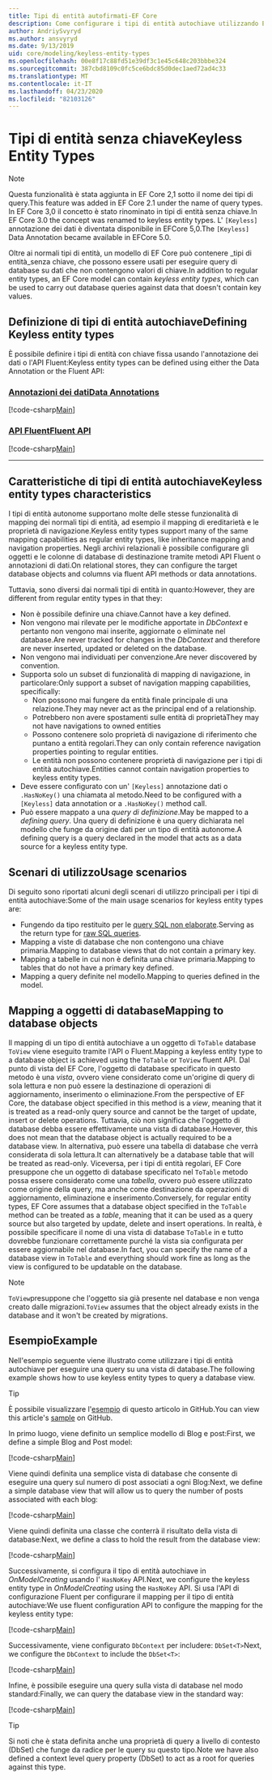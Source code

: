 ```yaml
---
title: Tipi di entità autofirmati-EF Core
description: Come configurare i tipi di entità autochiave utilizzando Entity Framework Core
author: AndriySvyryd
ms.author: ansvyryd
ms.date: 9/13/2019
uid: core/modeling/keyless-entity-types
ms.openlocfilehash: 00e8f17c88fd51e39df3c1e45c648c203bbbe324
ms.sourcegitcommit: 387cbd8109c0fc5ce6bdc85d0dec1aed72ad4c33
ms.translationtype: MT
ms.contentlocale: it-IT
ms.lasthandoff: 04/23/2020
ms.locfileid: "82103126"
---
```

# <a name="keyless-entity-types"></a><span data-ttu-id="8f972-103">Tipi di entità senza chiave</span><span class="sxs-lookup"><span data-stu-id="8f972-103">Keyless Entity Types</span></span>

> [!NOTE]
> <span data-ttu-id="8f972-104">Questa funzionalità è stata aggiunta in EF Core 2,1 sotto il nome dei tipi di query.</span><span class="sxs-lookup"><span data-stu-id="8f972-104">This feature was added in EF Core 2.1 under the name of query types.</span></span> <span data-ttu-id="8f972-105">In EF Core 3,0 il concetto è stato rinominato in tipi di entità senza chiave.</span><span class="sxs-lookup"><span data-stu-id="8f972-105">In EF Core 3.0 the concept was renamed to keyless entity types.</span></span> <span data-ttu-id="8f972-106">L' `[Keyless]` annotazione dei dati è diventata disponibile in EFCore 5,0.</span><span class="sxs-lookup"><span data-stu-id="8f972-106">The `[Keyless]` Data Annotation became available in EFCore 5.0.</span></span>

<span data-ttu-id="8f972-107">Oltre ai normali tipi di entità, un modello di EF Core può contenere _tipi di entità_senza chiave, che possono essere usati per eseguire query di database su dati che non contengono valori di chiave.</span><span class="sxs-lookup"><span data-stu-id="8f972-107">In addition to regular entity types, an EF Core model can contain _keyless entity types_, which can be used to carry out database queries against data that doesn't contain key values.</span></span>

## <a name="defining-keyless-entity-types"></a><span data-ttu-id="8f972-108">Definizione di tipi di entità autochiave</span><span class="sxs-lookup"><span data-stu-id="8f972-108">Defining Keyless entity types</span></span>

<span data-ttu-id="8f972-109">È possibile definire i tipi di entità con chiave fissa usando l'annotazione dei dati o l'API Fluent:</span><span class="sxs-lookup"><span data-stu-id="8f972-109">Keyless entity types can be defined using either the Data Annotation or the Fluent API:</span></span>

### <a name="data-annotations"></a>[<span data-ttu-id="8f972-110">Annotazioni dei dati</span><span class="sxs-lookup"><span data-stu-id="8f972-110">Data Annotations</span></span>](#tab/data-annotations)

[!code-csharp[Main](../../../samples/core/Modeling/DataAnnotations/Keyless.cs?Name=Keyless&highlight=1)]

### <a name="fluent-api"></a>[<span data-ttu-id="8f972-111">API Fluent</span><span class="sxs-lookup"><span data-stu-id="8f972-111">Fluent API</span></span>](#tab/fluent-api)

[!code-csharp[Main](../../../samples/core/Modeling/FluentAPI/Keyless.cs?Name=Keyless&highlight=4)]

***

## <a name="keyless-entity-types-characteristics"></a><span data-ttu-id="8f972-112">Caratteristiche di tipi di entità autochiave</span><span class="sxs-lookup"><span data-stu-id="8f972-112">Keyless entity types characteristics</span></span>

<span data-ttu-id="8f972-113">I tipi di entità autonome supportano molte delle stesse funzionalità di mapping dei normali tipi di entità, ad esempio il mapping di ereditarietà e le proprietà di navigazione.</span><span class="sxs-lookup"><span data-stu-id="8f972-113">Keyless entity types support many of the same mapping capabilities as regular entity types, like inheritance mapping and navigation properties.</span></span> <span data-ttu-id="8f972-114">Negli archivi relazionali è possibile configurare gli oggetti e le colonne di database di destinazione tramite metodi API Fluent o annotazioni di dati.</span><span class="sxs-lookup"><span data-stu-id="8f972-114">On relational stores, they can configure the target database objects and columns via fluent API methods or data annotations.</span></span>

<span data-ttu-id="8f972-115">Tuttavia, sono diversi dai normali tipi di entità in quanto:</span><span class="sxs-lookup"><span data-stu-id="8f972-115">However, they are different from regular entity types in that they:</span></span>

- <span data-ttu-id="8f972-116">Non è possibile definire una chiave.</span><span class="sxs-lookup"><span data-stu-id="8f972-116">Cannot have a key defined.</span></span>
- <span data-ttu-id="8f972-117">Non vengono mai rilevate per le modifiche apportate in _DbContext_ e pertanto non vengono mai inserite, aggiornate o eliminate nel database.</span><span class="sxs-lookup"><span data-stu-id="8f972-117">Are never tracked for changes in the _DbContext_ and therefore are never inserted, updated or deleted on the database.</span></span>
- <span data-ttu-id="8f972-118">Non vengono mai individuati per convenzione.</span><span class="sxs-lookup"><span data-stu-id="8f972-118">Are never discovered by convention.</span></span>
- <span data-ttu-id="8f972-119">Supporta solo un subset di funzionalità di mapping di navigazione, in particolare:</span><span class="sxs-lookup"><span data-stu-id="8f972-119">Only support a subset of navigation mapping capabilities, specifically:</span></span>
  - <span data-ttu-id="8f972-120">Non possono mai fungere da entità finale principale di una relazione.</span><span class="sxs-lookup"><span data-stu-id="8f972-120">They may never act as the principal end of a relationship.</span></span>
  - <span data-ttu-id="8f972-121">Potrebbero non avere spostamenti sulle entità di proprietà</span><span class="sxs-lookup"><span data-stu-id="8f972-121">They may not have navigations to owned entities</span></span>
  - <span data-ttu-id="8f972-122">Possono contenere solo proprietà di navigazione di riferimento che puntano a entità regolari.</span><span class="sxs-lookup"><span data-stu-id="8f972-122">They can only contain reference navigation properties pointing to regular entities.</span></span>
  - <span data-ttu-id="8f972-123">Le entità non possono contenere proprietà di navigazione per i tipi di entità autochiave.</span><span class="sxs-lookup"><span data-stu-id="8f972-123">Entities cannot contain navigation properties to keyless entity types.</span></span>
- <span data-ttu-id="8f972-124">Deve essere configurato con un' `[Keyless]` annotazione dati o `.HasNoKey()` una chiamata al metodo.</span><span class="sxs-lookup"><span data-stu-id="8f972-124">Need to be configured with a `[Keyless]` data annotation or a `.HasNoKey()` method call.</span></span>
- <span data-ttu-id="8f972-125">Può essere mappato a una _query di definizione_.</span><span class="sxs-lookup"><span data-stu-id="8f972-125">May be mapped to a _defining query_.</span></span> <span data-ttu-id="8f972-126">Una query di definizione è una query dichiarata nel modello che funge da origine dati per un tipo di entità autonome.</span><span class="sxs-lookup"><span data-stu-id="8f972-126">A defining query is a query declared in the model that acts as a data source for a keyless entity type.</span></span>

## <a name="usage-scenarios"></a><span data-ttu-id="8f972-127">Scenari di utilizzo</span><span class="sxs-lookup"><span data-stu-id="8f972-127">Usage scenarios</span></span>

<span data-ttu-id="8f972-128">Di seguito sono riportati alcuni degli scenari di utilizzo principali per i tipi di entità autochiave:</span><span class="sxs-lookup"><span data-stu-id="8f972-128">Some of the main usage scenarios for keyless entity types are:</span></span>

- <span data-ttu-id="8f972-129">Fungendo da tipo restituito per le [query SQL non elaborate](xref:core/querying/raw-sql).</span><span class="sxs-lookup"><span data-stu-id="8f972-129">Serving as the return type for [raw SQL queries](xref:core/querying/raw-sql).</span></span>
- <span data-ttu-id="8f972-130">Mapping a viste di database che non contengono una chiave primaria.</span><span class="sxs-lookup"><span data-stu-id="8f972-130">Mapping to database views that do not contain a primary key.</span></span>
- <span data-ttu-id="8f972-131">Mapping a tabelle in cui non è definita una chiave primaria.</span><span class="sxs-lookup"><span data-stu-id="8f972-131">Mapping to tables that do not have a primary key defined.</span></span>
- <span data-ttu-id="8f972-132">Mapping a query definite nel modello.</span><span class="sxs-lookup"><span data-stu-id="8f972-132">Mapping to queries defined in the model.</span></span>

## <a name="mapping-to-database-objects"></a><span data-ttu-id="8f972-133">Mapping a oggetti di database</span><span class="sxs-lookup"><span data-stu-id="8f972-133">Mapping to database objects</span></span>

<span data-ttu-id="8f972-134">Il mapping di un tipo di entità autochiave a un oggetto di `ToTable` database `ToView` viene eseguito tramite l'API o Fluent.</span><span class="sxs-lookup"><span data-stu-id="8f972-134">Mapping a keyless entity type to a database object is achieved using the `ToTable` or `ToView` fluent API.</span></span> <span data-ttu-id="8f972-135">Dal punto di vista del EF Core, l'oggetto di database specificato in questo metodo è una _vista_, ovvero viene considerato come un'origine di query di sola lettura e non può essere la destinazione di operazioni di aggiornamento, inserimento o eliminazione.</span><span class="sxs-lookup"><span data-stu-id="8f972-135">From the perspective of EF Core, the database object specified in this method is a _view_, meaning that it is treated as a read-only query source and cannot be the target of update, insert or delete operations.</span></span> <span data-ttu-id="8f972-136">Tuttavia, ciò non significa che l'oggetto di database debba essere effettivamente una vista di database.</span><span class="sxs-lookup"><span data-stu-id="8f972-136">However, this does not mean that the database object is actually required to be a database view.</span></span> <span data-ttu-id="8f972-137">In alternativa, può essere una tabella di database che verrà considerata di sola lettura.</span><span class="sxs-lookup"><span data-stu-id="8f972-137">It can alternatively be a database table that will be treated as read-only.</span></span> <span data-ttu-id="8f972-138">Viceversa, per i tipi di entità regolari, EF Core presuppone che un oggetto di database specificato nel `ToTable` metodo possa essere considerato come una _tabella_, ovvero può essere utilizzato come origine della query, ma anche come destinazione da operazioni di aggiornamento, eliminazione e inserimento.</span><span class="sxs-lookup"><span data-stu-id="8f972-138">Conversely, for regular entity types, EF Core assumes that a database object specified in the `ToTable` method can be treated as a _table_, meaning that it can be used as a query source but also targeted by update, delete and insert operations.</span></span> <span data-ttu-id="8f972-139">In realtà, è possibile specificare il nome di una vista di database `ToTable` in e tutto dovrebbe funzionare correttamente purché la vista sia configurata per essere aggiornabile nel database.</span><span class="sxs-lookup"><span data-stu-id="8f972-139">In fact, you can specify the name of a database view in `ToTable` and everything should work fine as long as the view is configured to be updatable on the database.</span></span>

> [!NOTE]
> <span data-ttu-id="8f972-140">`ToView`presuppone che l'oggetto sia già presente nel database e non venga creato dalle migrazioni.</span><span class="sxs-lookup"><span data-stu-id="8f972-140">`ToView` assumes that the object already exists in the database and it won't be created by migrations.</span></span>

## <a name="example"></a><span data-ttu-id="8f972-141">Esempio</span><span class="sxs-lookup"><span data-stu-id="8f972-141">Example</span></span>

<span data-ttu-id="8f972-142">Nell'esempio seguente viene illustrato come utilizzare i tipi di entità autochiave per eseguire una query su una vista di database.</span><span class="sxs-lookup"><span data-stu-id="8f972-142">The following example shows how to use keyless entity types to query a database view.</span></span>

> [!TIP]
> <span data-ttu-id="8f972-143">È possibile visualizzare l'[esempio](https://github.com/dotnet/EntityFramework.Docs/tree/master/samples/core/KeylessEntityTypes) di questo articolo in GitHub.</span><span class="sxs-lookup"><span data-stu-id="8f972-143">You can view this article's [sample](https://github.com/dotnet/EntityFramework.Docs/tree/master/samples/core/KeylessEntityTypes) on GitHub.</span></span>

<span data-ttu-id="8f972-144">In primo luogo, viene definito un semplice modello di Blog e post:</span><span class="sxs-lookup"><span data-stu-id="8f972-144">First, we define a simple Blog and Post model:</span></span>

[!code-csharp[Main](../../../samples/core/KeylessEntityTypes/Program.cs#Entities)]

<span data-ttu-id="8f972-145">Viene quindi definita una semplice vista di database che consente di eseguire una query sul numero di post associati a ogni Blog:</span><span class="sxs-lookup"><span data-stu-id="8f972-145">Next, we define a simple database view that will allow us to query the number of posts associated with each blog:</span></span>

[!code-csharp[Main](../../../samples/core/KeylessEntityTypes/Program.cs#View)]

<span data-ttu-id="8f972-146">Viene quindi definita una classe che conterrà il risultato della vista di database:</span><span class="sxs-lookup"><span data-stu-id="8f972-146">Next, we define a class to hold the result from the database view:</span></span>

[!code-csharp[Main](../../../samples/core/KeylessEntityTypes/Program.cs#KeylessEntityType)]

<span data-ttu-id="8f972-147">Successivamente, si configura il tipo di entità autochiave in _OnModelCreating_ usando l' `HasNoKey` API.</span><span class="sxs-lookup"><span data-stu-id="8f972-147">Next, we configure the keyless entity type in _OnModelCreating_ using the `HasNoKey` API.</span></span>
<span data-ttu-id="8f972-148">Si usa l'API di configurazione Fluent per configurare il mapping per il tipo di entità autochiave:</span><span class="sxs-lookup"><span data-stu-id="8f972-148">We use fluent configuration API to configure the mapping for the keyless entity type:</span></span>

[!code-csharp[Main](../../../samples/core/KeylessEntityTypes/Program.cs#Configuration)]

<span data-ttu-id="8f972-149">Successivamente, viene configurato `DbContext` per includere: `DbSet<T>`</span><span class="sxs-lookup"><span data-stu-id="8f972-149">Next, we configure the `DbContext` to include the `DbSet<T>`:</span></span>

[!code-csharp[Main](../../../samples/core/KeylessEntityTypes/Program.cs#DbSet)]

<span data-ttu-id="8f972-150">Infine, è possibile eseguire una query sulla vista di database nel modo standard:</span><span class="sxs-lookup"><span data-stu-id="8f972-150">Finally, we can query the database view in the standard way:</span></span>

[!code-csharp[Main](../../../samples/core/KeylessEntityTypes/Program.cs#Query)]

> [!TIP]
> <span data-ttu-id="8f972-151">Si noti che è stata definita anche una proprietà di query a livello di contesto (DbSet) che funge da radice per le query su questo tipo.</span><span class="sxs-lookup"><span data-stu-id="8f972-151">Note we have also defined a context level query property (DbSet) to act as a root for queries against this type.</span></span>
